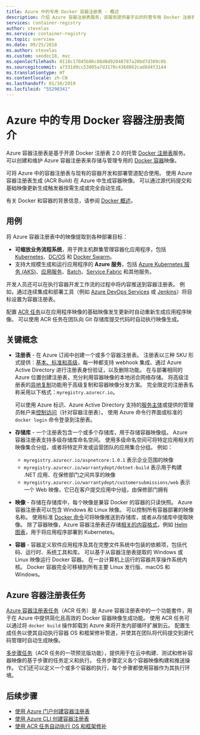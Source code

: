 ```yaml
---
title: Azure 中的专用 Docker 容器注册表 - 概述
description: 介绍 Azure 容器注册表服务，该服务提供基于云的托管专用 Docker 注册表。
services: container-registry
author: stevelas
ms.service: container-registry
ms.topic: overview
ms.date: 09/25/2018
ms.author: stevelas
ms.custom: seodec18, mvc
ms.openlocfilehash: 0118c17045b86c88d8d92048787a20bd7d309c0b
ms.sourcegitcommit: a7331d0cc53805a7d3170c4368862cad0d4f3144
ms.translationtype: HT
ms.contentlocale: zh-CN
ms.lasthandoff: 01/30/2019
ms.locfileid: "55298341"
---
```

# <a name="introduction-to-private-docker-container-registries-in-azure"></a>Azure 中的专用 Docker 容器注册表简介

Azure 容器注册表是基于开源 Docker 注册表 2.0 的托管 [Docker 注册表](https://docs.docker.com/registry/)服务。 可以创建和维护 Azure 容器注册表来存储与管理专用的 [Docker 容器](https://www.docker.com/what-docker)映像。

可将 Azure 中的容器注册表与现有的容器开发和部署管道配合使用。 使用 Azure 容器注册表生成 (ACR Build) 在 Azure 中生成容器映像。 可以通过源代码提交和基础映像更新生成触发器按需生成或完全自动生成。

有关 Docker 和容器的背景信息，请参阅 [Docker 概述](https://docs.docker.com/engine/docker-overview/)。

## <a name="use-cases"></a>用例

将 Azure 容器注册表中的映像提取到各种部署目标：

* **可缩放业务流程系统**，用于跨主机群集管理容器化应用程序，包括 [Kubernetes](http://kubernetes.io/docs/)、[DC/OS](https://docs.mesosphere.com/) 和 [Docker Swarm](https://docs.docker.com/swarm/)。
* 支持大规模生成和运行应用程序的 **Azure 服务**，包括 [Azure Kubernetes 服务 (AKS)](../aks/index.yml)、[应用服务](../app-service/index.yml)、[Batch](../batch/index.yml)、[Service Fabric](/azure/service-fabric/) 和其他服务。

开发人员还可以在执行容器开发工作流的过程中将内容推送到容器注册表。 例如，通过连续集成和部署工具（例如 [Azure DevOps Services](https://docs.microsoft.com/azure/devops/) 或 [Jenkins](https://jenkins.io/)）将目标设置为容器注册表。

配置 [ACR 任务](#azure-container-registry-build)以在应用程序映像的基础映像发生更新时自动重新生成应用程序映像。 可以使用 ACR 任务在团队向 Git 存储库提交代码时自动执行映像生成。

## <a name="key-concepts"></a>关键概念

* **注册表** - 在 Azure 订阅中创建一个或多个容器注册表。 注册表以三种 SKU 形式提供：[基本、标准和高级](container-registry-skus.md)，每一种都支持 webhook 集成、通过 Azure Active Directory 进行注册表身份验证，以及删除功能。 在与部署相同的 Azure 位置创建注册表，充分利用容器映像的本地闭合网络存储。 将高级注册表的[异地复制](container-registry-geo-replication.md)功能用于高级复制和容器映像分发方案。 完全限定的注册表名称采用以下格式：`myregistry.azurecr.io`。

  可以使用 Azure 标识、Azure Active Directory 支持的[服务主体](../active-directory/develop/app-objects-and-service-principals.md)或提供的管理员帐户来[控制访问](container-registry-authentication.md)（针对容器注册表）。 使用 Azure 命令行界面或标准的 `docker login` 命令登录到注册表。

* **存储库** - 一个注册表包含一个或多个存储库，用于存储容器映像组。 Azure 容器注册表支持多级存储库命名空间。 使用多级命名空间可将特定应用相关的映像集合分组，或者将特定开发或运营团队的应用集合分组。 例如：

  * `myregistry.azurecr.io/aspnetcore:1.0.1` 表示企业范围的映像
  * `myregistry.azurecr.io/warrantydept/dotnet-build` 表示用于构建 .NET 应用、在保修部门之间共享的映像
  * `myregistry.azurecr.io/warrantydept/customersubmissions/web` 表示一个 Web 映像，它已在客户提交应用中分组，由保修部门拥有

* **映像** - 存储在存储库中，每个映像是兼容 Docker 的容器的只读快照。 Azure 容器注册表可以包含 Windows 和 Linux 映像。 可以控制所有容器部署的映像名称。 使用标准 [Docker 命令](https://docs.docker.com/engine/reference/commandline/)可将映像推送到存储库，或者从存储库中提取映像。 除了容器映像，Azure 容器注册表还存储[相关的内容格式](container-registry-image-formats.md)，例如 [Helm 图表](container-registry-helm-repos.md)，用于将应用程序部署到 Kubernetes。

* **容器** - 容器定义软件应用程序及其在完整文件系统中包装的依赖项，包括代码、运行时、系统工具和库。 可以基于从容器注册表提取的 Windows 或 Linux 映像运行 Docker 容器。 在一台计算机上运行的容器共享操作系统内核。 Docker 容器完全可移植到所有主要 Linux 发行版、macOS 和 Windows。

## <a name="azure-container-registry-tasks"></a>Azure 容器注册表任务

[Azure 容器注册表任务](container-registry-tasks-overview.md)（ACR 任务）是 Azure 容器注册表中的一个功能套件，用于在 Azure 中提供简化且高效的 Docker 容器映像生成功能。 使用 ACR 任务可以通过将 `docker build` 操作卸载到 Azure 来将开发内部循环扩展到云。 配置生成任务以使其自动执行容器 OS 和框架修补管道，并使其在团队将代码提交到源代码管理时自动生成映像。

[多步骤任务](container-registry-tasks-overview.md#multi-step-tasks-preview)（ACR 任务的一项预览版功能），提供用于在云中构建、测试和修补容器映像的基于步骤的任务定义和执行。 任务步骤定义各个容器映像构建和推送操作。 它们还可以定义一个或多个容器的执行，每个步骤都使用容器作为其执行环境。

## <a name="next-steps"></a>后续步骤

* [使用 Azure 门户创建容器注册表](container-registry-get-started-portal.md)
* [使用 Azure CLI 创建容器注册表](container-registry-get-started-azure-cli.md)
* [使用 ACR 任务自动执行 OS 和框架修补](container-registry-tasks-overview.md)